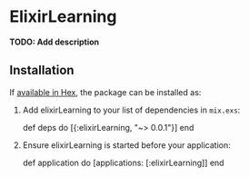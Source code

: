 # ElixirLearning

**TODO: Add description**

## Installation

If [available in Hex](https://hex.pm/docs/publish), the package can be installed as:

  1. Add elixirLearning to your list of dependencies in `mix.exs`:

        def deps do
          [{:elixirLearning, "~> 0.0.1"}]
        end

  2. Ensure elixirLearning is started before your application:

        def application do
          [applications: [:elixirLearning]]
        end
